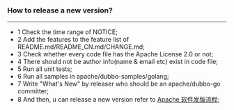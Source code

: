 ### How to release a new version?
---

* 1 Check the time range of NOTICE;
* 2 Add the features to the feature list of README.md/README_CN.md/CHANGE.md;
* 3 Check whether every code file has the Apache License 2.0 or not;
* 4 There should not be author info(name & email etc) exist in code file;
* 5 Run all unit tests;
* 6 Run all samples in apache/dubbo-samples/golang;
* 7 Write "What's New" by releaser who should be an apache/dubbo-go committer;
* 8 And then, u can release a new version refer to [Apache 软件发版流程](./apache-release-procedure-20200306.md);